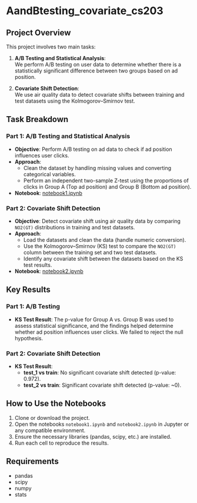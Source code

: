 # AandBtesting_covariate_cs203

## Project Overview

This project involves two main tasks:

1. **A/B Testing and Statistical Analysis**:  
   We perform A/B testing on user data to determine whether there is a statistically significant difference between two groups based on ad position.
   
2. **Covariate Shift Detection**:  
   We use air quality data to detect covariate shifts between training and test datasets using the Kolmogorov–Smirnov test.

## Task Breakdown

### Part 1: **A/B Testing and Statistical Analysis**  
- **Objective**: Perform A/B testing on ad data to check if ad position influences user clicks.
- **Approach**: 
  - Clean the dataset by handling missing values and converting categorical variables.
  - Perform an independent two-sample Z-test using the proportions of clicks in Group A (Top ad position) and Group B (Bottom ad position).
- **Notebook**: [notebook1.ipynb](notebook1.ipynb)

### Part 2: **Covariate Shift Detection**  
- **Objective**: Detect covariate shift using air quality data by comparing `NO2(GT)` distributions in training and test datasets.
- **Approach**: 
  - Load the datasets and clean the data (handle numeric conversion).
  - Use the Kolmogorov–Smirnov (KS) test to compare the `NO2(GT)` column between the training set and two test datasets.
  - Identify any covariate shift between the datasets based on the KS test results.
- **Notebook**: [notebook2.ipynb](notebook2.ipynb)

## Key Results

### Part 1: A/B Testing
- **KS Test Result**: The p-value for Group A vs. Group B was used to assess statistical significance, and the findings helped determine whether ad position influences user clicks. We failed to reject the null hypothesis. 

### Part 2: Covariate Shift Detection
- **KS Test Result**: 
  - **test_1 vs train**: No significant covariate shift detected (p-value: 0.972).
  - **test_2 vs train**: Significant covariate shift detected (p-value: ~0).

## How to Use the Notebooks

1. Clone or download the project.
2. Open the notebooks `notebook1.ipynb` and `notebook2.ipynb` in Jupyter or any compatible environment.
3. Ensure the necessary libraries (pandas, scipy, etc.) are installed.
4. Run each cell to reproduce the results.

## Requirements

- pandas
- scipy
- numpy
- stats
  
